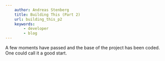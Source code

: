 ```yaml
---
    author: Andreas Stenberg
    title: Building This (Part 2)
    url: building_this_p2
    keywords: 
        - developer
        - blog
---
```


A few moments have passed and the base of the project has been coded. One could call it a good start.